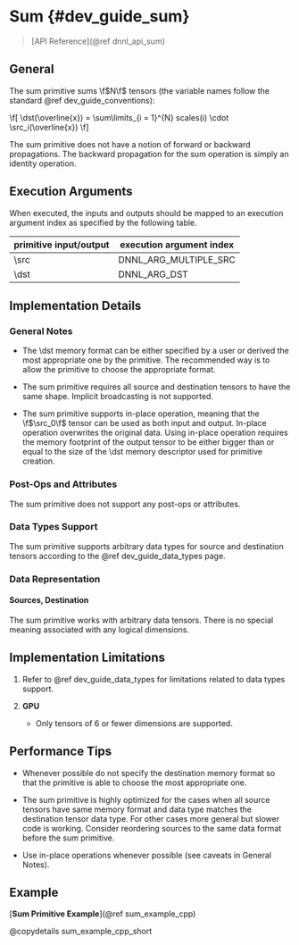 Sum {#dev_guide_sum}
====================

>
> [API Reference](@ref dnnl_api_sum)
>

## General

The sum primitive sums \f$N\f$ tensors (the variable names follow the standard
@ref dev_guide_conventions):

\f[
    \dst(\overline{x}) =
        \sum\limits_{i = 1}^{N}
        scales(i) \cdot
        \src_i(\overline{x})
\f]

The sum primitive does not have a notion of forward or backward propagations.
The backward propagation for the sum operation is simply an identity operation.

## Execution Arguments

When executed, the inputs and outputs should be mapped to an execution
argument index as specified by the following table.

| primitive input/output | execution argument index |
|------------------------|--------------------------|
| \src                   | DNNL_ARG_MULTIPLE_SRC    |
| \dst                   | DNNL_ARG_DST             |

## Implementation Details

### General Notes

 * The \dst memory format can be either specified by a user or derived
   the most appropriate one by the primitive. The recommended way is to allow
   the primitive to choose the appropriate format.

 * The sum primitive requires all source and destination tensors to have the
   same shape.
   Implicit broadcasting is not supported.

 * The sum primitive supports in-place operation, meaning that the \f$\src_0\f$
   tensor can be used as both input and output. In-place operation overwrites
   the original data. Using in-place operation requires the memory footprint of
   the output tensor to be either bigger than or equal to the size of the \dst
   memory descriptor used for primitive creation.

### Post-Ops and Attributes

The sum primitive does not support any post-ops or attributes.

### Data Types Support

The sum primitive supports arbitrary data types for source and destination
tensors according to the @ref dev_guide_data_types page.

### Data Representation

#### Sources, Destination

The sum primitive works with arbitrary data tensors. There is no special
meaning associated with any logical dimensions.


## Implementation Limitations

1. Refer to @ref dev_guide_data_types for limitations related to data types
   support.

2. **GPU**
   - Only tensors of 6 or fewer dimensions are supported.


## Performance Tips

 * Whenever possible do not specify the destination memory format so that the
   primitive is able to choose the most appropriate one.

 * The sum primitive is highly optimized for the cases when all source tensors
   have same memory format and data type matches the destination tensor data
   type. For other cases more general but slower code is working. Consider
   reordering sources to the same data format before the sum primitive.

 * Use in-place operations whenever possible (see caveats in General Notes).

## Example

[**Sum Primitive Example**](@ref sum_example_cpp)

@copydetails sum_example_cpp_short
